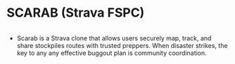 # SCARAB (Strava FSPC)
<img src="https://wallpaperaccess.com/full/4720771.jpg" alt="">

* Scarab is a Strava clone that allows users securely map, track, and share stockpiles routes with trusted preppers.  When disaster strikes, the key to any any effective buggout plan is community coordination.
